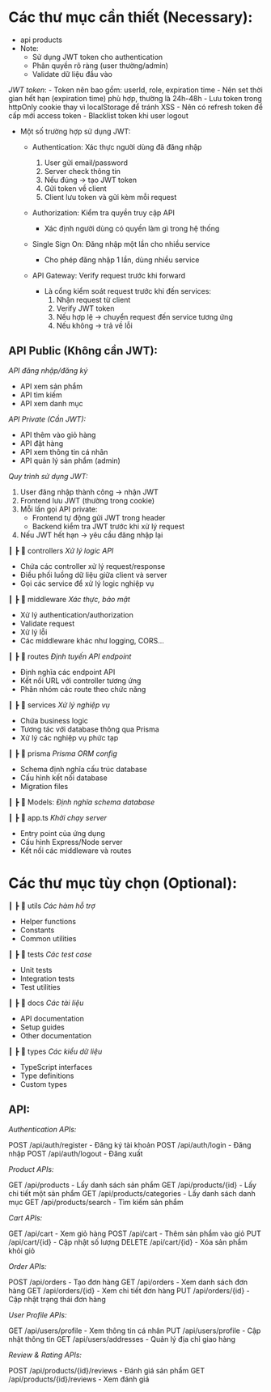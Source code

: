 # Các thư mục cần thiết (Necessary):
- api products 
- Note: 
    - Sử dụng JWT token cho authentication
    - Phân quyền rõ ràng (user thường/admin)
    - Validate dữ liệu đầu vào

*JWT token*:
    - Token nên bao gồm: userId, role, expiration time
    - Nên set thời gian hết hạn (expiration time) phù hợp, thường là 24h-48h
    - Lưu token trong httpOnly cookie thay vì localStorage để tránh XSS
    - Nên có refresh token để cấp mới access token
    - Blacklist token khi user logout

- Một số trường hợp sử dụng JWT:
    - Authentication: Xác thực người dùng đã đăng nhập
        1. User gửi email/password
        2. Server check thông tin
        3. Nếu đúng -> tạo JWT token
        4. Gửi token về client
        5. Client lưu token và gửi kèm mỗi request

    - Authorization: Kiểm tra quyền truy cập API
        - Xác định người dùng có quyền làm gì trong hệ thống

    - Single Sign On: Đăng nhập một lần cho nhiều service
        - Cho phép đăng nhập 1 lần, dùng nhiều service

    - API Gateway: Verify request trước khi forward
        - Là cổng kiểm soát request trước khi đến services:
            1. Nhận request từ client
            2. Verify JWT token
            3. Nếu hợp lệ -> chuyển request đến service tương ứng
            4. Nếu không -> trả về lỗi

## API Public (Không cần JWT):
*API đăng nhập/đăng ký*
- API xem sản phẩm 
- API tìm kiếm
- API xem danh mục

*API Private (Cần JWT):*
- API thêm vào giỏ hàng
- API đặt hàng
- API xem thông tin cá nhân
- API quản lý sản phẩm (admin)

*Quy trình sử dụng JWT:*
1. User đăng nhập thành công -> nhận JWT
2. Frontend lưu JWT (thường trong cookie)
3. Mỗi lần gọi API private:
   - Frontend tự động gửi JWT trong header
   - Backend kiểm tra JWT trước khi xử lý request
4. Nếu JWT hết hạn -> yêu cầu đăng nhập lại



┃ ┣ 📂 controllers      *Xử lý logic API*
- Chứa các controller xử lý request/response
- Điều phối luồng dữ liệu giữa client và server
- Gọi các service để xử lý logic nghiệp vụ

┃ ┣ 📂 middleware       *Xác thực, bảo mật*
- Xử lý authentication/authorization
- Validate request
- Xử lý lỗi
- Các middleware khác như logging, CORS...

┃ ┣ 📂 routes          *Định tuyến API endpoint*
- Định nghĩa các endpoint API
- Kết nối URL với controller tương ứng
- Phân nhóm các route theo chức năng

┃ ┣ 📂 services        *Xử lý nghiệp vụ*
- Chứa business logic
- Tương tác với database thông qua Prisma
- Xử lý các nghiệp vụ phức tạp

┃ ┣ 📂 prisma          *Prisma ORM config*
- Schema định nghĩa cấu trúc database
- Cấu hình kết nối database
- Migration files

┃ ┣ 📂 Models: *Định nghĩa schema database*

┃ ┣ 📜 app.ts       *Khởi chạy server*
- Entry point của ứng dụng
- Cấu hình Express/Node server
- Kết nối các middleware và routes

# Các thư mục tùy chọn (Optional):

┃ ┣ 📂 utils           *Các hàm hỗ trợ*
- Helper functions
- Constants
- Common utilities

┃ ┣ 📂 tests          *Các test case*
- Unit tests
- Integration tests
- Test utilities

┃ ┣ 📂 docs           *Các tài liệu*
- API documentation
- Setup guides
- Other documentation

┃ ┣ 📂 types          *Các kiểu dữ liệu*
- TypeScript interfaces
- Type definitions
- Custom types

## API:
*Authentication APIs:*

POST /api/auth/register - Đăng ký tài khoản
POST /api/auth/login - Đăng nhập
POST /api/auth/logout - Đăng xuất

*Product APIs:*

GET /api/products - Lấy danh sách sản phẩm
GET /api/products/{id} - Lấy chi tiết một sản phẩm
GET /api/products/categories - Lấy danh sách danh mục
GET /api/products/search - Tìm kiếm sản phẩm

*Cart APIs:*

GET /api/cart - Xem giỏ hàng
POST /api/cart - Thêm sản phẩm vào giỏ
PUT /api/cart/{id} - Cập nhật số lượng
DELETE /api/cart/{id} - Xóa sản phẩm khỏi giỏ

*Order APIs:*

POST /api/orders - Tạo đơn hàng
GET /api/orders - Xem danh sách đơn hàng
GET /api/orders/{id} - Xem chi tiết đơn hàng
PUT /api/orders/{id} - Cập nhật trạng thái đơn hàng

*User Profile APIs:*

GET /api/users/profile - Xem thông tin cá nhân
PUT /api/users/profile - Cập nhật thông tin
GET /api/users/addresses - Quản lý địa chỉ giao hàng

*Review & Rating APIs:*

POST /api/products/{id}/reviews - Đánh giá sản phẩm
GET /api/products/{id}/reviews - Xem đánh giá